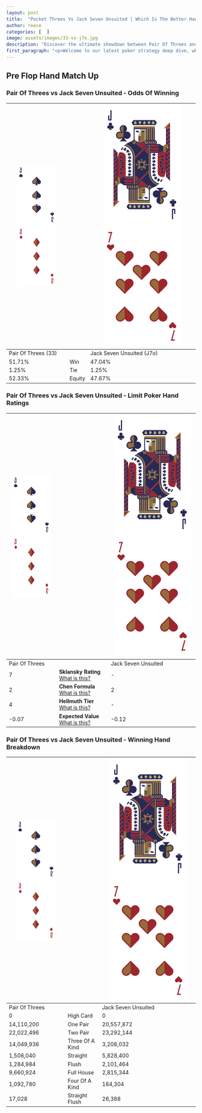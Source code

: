 ```yaml
---
layout: post
title:  "Pocket Threes Vs Jack Seven Unsuited | Which Is The Better Hand In Poker? A Complete Guide"
author: reece
categories: [  ]
image: assets/images/33-vs-j7o.jpg
description: "Discover the ultimate showdown between Pair Of Threes and Jack Seven Unsuited in poker! Uncover the odds, strategies, and scenarios where one hand triumphs over the other. Get ready to up your poker game with this thrilling analysis."
first_paragraph: "<p>Welcome to our latest poker strategy deep dive, where we're pitting two distinct hands against each other in a high-stakes showdown: Pair Of Threes vs Jack Seven Unsuited.</p><p>In the dynamic world of poker, every decision counts, and knowing which hand holds the upper hand is key to your success at the table.</p><p>In this article, we'll dissect these two hands, explore the scenarios where one dominates the other, and equip you with the knowledge to make strategic choices that can tip the odds in your favor.</p><p>Get ready to unravel the intriguing dynamics of these poker hands and elevate your game to new heights.</p>"
---
```




[comment]: # (sp0)

## Pre Flop Hand Match Up

<div class="table hand-ratings" markdown="1"> 



### Pair Of Threes vs Jack Seven Unsuited - Odds Of Winning


    
| ![image info](assets/images/hand1/3.png) ![image info](assets/images/hand1/3o.png) |  | ![image info](assets/images/hand2/J.png) ![image info](assets/images/hand2/7o.png) |
| -------- | -------- | -------- |
| Pair Of Threes (33) |  | Jack Seven Unsuited (J7o) |
| 51.71% | Win | 47.04% |
| 1.25% | Tie | 1.25% |
| 52.33% | Equity | 47.67% |




[comment]: # (sp1)



### Pair Of Threes vs Jack Seven Unsuited - Limit Poker Hand Ratings


    
| ![image info](assets/images/hand1/3.png) ![image info](assets/images/hand1/3o.png) |  | ![image info](assets/images/hand2/J.png) ![image info](assets/images/hand2/7o.png) |
| -------- | -------- | -------- |
| Pair Of Threes |  | Jack Seven Unsuited |
| 7 | **Sklansky Rating** [What is this?](/sklansky-rating-explained) | - |
| 2 | **Chen Formula** [What is this?](/chen-formula-explained) | 2 |
| 4 | **Hellmuth Tier** [What is this?](/Hellmuth-tier-explained) | - |
| -0.07 | **Expected Value** [What is this?](/expected-value-explained) | -0.12 |




[comment]: # (sp2)



### Pair Of Threes vs Jack Seven Unsuited - Winning Hand Breakdown


    
| ![image info](assets/images/hand1/3.png) ![image info](assets/images/hand1/3o.png) |  | ![image info](assets/images/hand2/J.png) ![image info](assets/images/hand2/7o.png) |
| -------- | -------- | -------- |
| Pair Of Threes |  | Jack Seven Unsuited |
| 0 | High Card | 0 |
| 14,110,200 | One Pair | 20,557,872 |
| 22,022,496 | Two Pair | 23,292,144 |
| 14,049,936 | Three Of A Kind | 3,208,032 |
| 1,508,040 | Straight | 5,828,400 |
| 1,284,984 | Flush | 2,101,464 |
| 9,660,924 | Full House | 2,815,344 |
| 1,092,780 | Four Of A Kind | 164,304 |
| 17,028 | Straight Flush | 26,388 |




[comment]: # (sp3)



</div>

[comment]: # (sp4)



[comment]: # (sp5)

